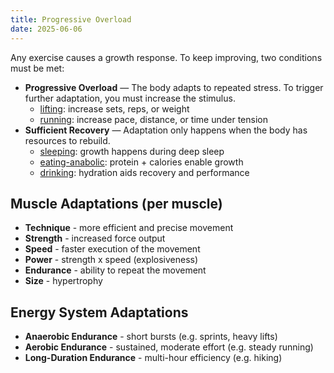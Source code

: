 ```yaml
---
title: Progressive Overload
date: 2025-06-06
---
```

Any exercise causes a growth response. To keep improving, two conditions must be met:
- **Progressive Overload** — The body adapts to repeated stress. To trigger further adaptation, you must increase the stimulus.
    - [lifting](/lifting): increase sets, reps, or weight
    - [running](/running): increase pace, distance, or time under tension
- **Sufficient Recovery** — Adaptation only happens when the body has resources to rebuild.
    - [sleeping](/sleeping): growth happens during deep sleep
    - [eating-anabolic](/eating-anabolic): protein + calories enable growth
    - [drinking](/drinking): hydration aids recovery and performance

## Muscle Adaptations (per muscle)
- **Technique** - more efficient and precise movement
- **Strength** - increased force output
- **Speed** - faster execution of the movement
- **Power** - strength x speed (explosiveness)
- **Endurance** - ability to repeat the movement
- **Size** - hypertrophy

## Energy System Adaptations
- **Anaerobic Endurance** - short bursts (e.g. sprints, heavy lifts)
- **Aerobic Endurance** - sustained, moderate effort (e.g. steady running)
- **Long-Duration Endurance** - multi-hour efficiency (e.g. hiking)